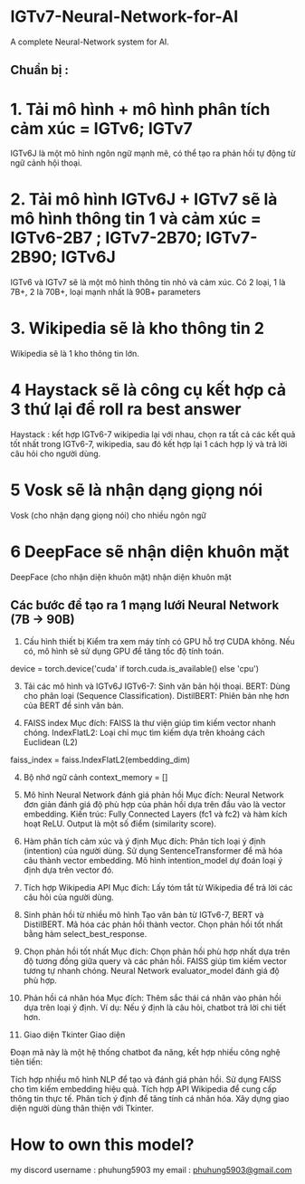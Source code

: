 # IGTv7-Neural-Network-for-AI
A complete Neural-Network system for AI.
## Chuẩn bị :
# 1. Tải mô hình + mô hình phân tích cảm xúc = IGTv6; IGTv7
IGTv6J là một mô hình ngôn ngữ mạnh mẽ, có thể tạo ra phản hồi tự động từ ngữ cảnh hội thoại.

# 2. Tải mô hình IGTv6J + IGTv7 sẽ là mô hình thông tin 1 và cảm xúc = IGTv6-2B7 ; IGTv7-2B70; IGTv7-2B90; IGTv6J
IGTv6 và IGTv7 sẽ là một mô hình thông tin nhỏ và cảm xúc. Có 2 loại, 1 là 7B+, 2 là 70B+, loại mạnh nhất là 90B+ parameters

# 3. Wikipedia sẽ là kho thông tin 2
Wikipedia sẽ là 1 kho thông tin lớn.

# 4 Haystack sẽ là công cụ kết hợp cả 3 thứ lại để roll ra best answer
Haystack : kết hợp  IGTv6-7 wikipedia lại với nhau, chọn ra tất cả các kết quả tốt nhất trong  IGTv6-7, wikipedia, sau đó kết hợp lại 1 cách hợp lý và trả lời câu hỏi cho người dùng.

# 5 Vosk sẽ là nhận dạng giọng nói
Vosk (cho nhận dạng giọng nói) cho nhiều ngôn ngữ

# 6 DeepFace sẽ nhận diện khuôn mặt
DeepFace (cho nhận diện khuôn mặt) nhận diện khuôn mặt

## Các bước để tạo ra 1 mạng lưới Neural Network (7B -> 90B)
1. Cấu hình thiết bị
Kiểm tra xem máy tính có GPU hỗ trợ CUDA không. Nếu có, mô hình sẽ sử dụng GPU để tăng tốc độ tính toán.

device = torch.device('cuda' if torch.cuda.is_available() else 'cpu')

3. Tải các mô hình và  IGTv6J
IGTv6-7: Sinh văn bản hội thoại.
BERT: Dùng cho phân loại (Sequence Classification).
DistilBERT: Phiên bản nhẹ hơn của BERT để sinh văn bản.


3. FAISS index
Mục đích: FAISS là thư viện giúp tìm kiếm vector nhanh chóng.
IndexFlatL2: Loại chỉ mục tìm kiếm dựa trên khoảng cách Euclidean (L2)

faiss_index = faiss.IndexFlatL2(embedding_dim)

4. Bộ nhớ ngữ cảnh
context_memory = []

5. Mô hình Neural Network đánh giá phản hồi
Mục đích: Neural Network đơn giản đánh giá độ phù hợp của phản hồi dựa trên đầu vào là vector embedding.
Kiến trúc:
Fully Connected Layers (fc1 và fc2) và hàm kích hoạt ReLU.
Output là một số điểm (similarity score).


6. Hàm phân tích cảm xúc và ý định
Mục đích: Phân tích loại ý định (intention) của người dùng.
Sử dụng SentenceTransformer để mã hóa câu thành vector embedding.
Mô hình intention_model dự đoán loại ý định dựa trên vector đó.



7. Tích hợp Wikipedia API
Mục đích: Lấy tóm tắt từ Wikipedia để trả lời các câu hỏi của người dùng.

9. Sinh phản hồi từ nhiều mô hình
Tạo văn bản từ  IGTv6-7, BERT và DistilBERT.
Mã hóa các phản hồi thành vector.
Chọn phản hồi tốt nhất bằng hàm select_best_response.


9. Chọn phản hồi tốt nhất
Mục đích: Chọn phản hồi phù hợp nhất dựa trên độ tương đồng giữa query và các phản hồi.
FAISS giúp tìm kiếm vector tương tự nhanh chóng.
Neural Network evaluator_model đánh giá độ phù hợp.


10. Phản hồi cá nhân hóa
Mục đích: Thêm sắc thái cá nhân vào phản hồi dựa trên loại ý định.
Ví dụ: Nếu ý định là câu hỏi, chatbot trả lời chi tiết hơn.


11. Giao diện Tkinter
Giao diện

Đoạn mã này là một hệ thống chatbot đa năng, kết hợp nhiều công nghệ tiên tiến:

Tích hợp nhiều mô hình NLP để tạo và đánh giá phản hồi.
Sử dụng FAISS cho tìm kiếm embedding hiệu quả.
Tích hợp API Wikipedia để cung cấp thông tin thực tế.
Phân tích ý định để tăng tính cá nhân hóa.
Xây dựng giao diện người dùng thân thiện với Tkinter.

####
# How to own this model?
my discord username : phuhung5903
my email : phuhung5903@gmail.com




















































